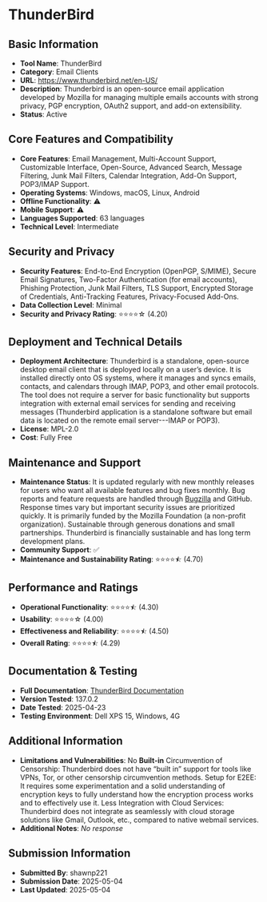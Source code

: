 # ThunderBird

## Basic Information
- **Tool Name**: ThunderBird
- **Category**: Email Clients
- **URL**: https://www.thunderbird.net/en-US/
- **Description**: Thunderbird is an open-source email application developed by Mozilla for managing multiple emails accounts with strong privacy, PGP encryption, OAuth2 support, and add-on extensibility.
- **Status**: Active

## Core Features and Compatibility
- **Core Features**: Email Management, Multi-Account Support, Customizable Interface, Open-Source, Advanced Search, Message Filtering, Junk Mail Filters, Calendar Integration, Add-On Support, POP3/IMAP Support.
- **Operating Systems**: Windows, macOS, Linux, Android
- **Offline Functionality**: ⚠️
- **Mobile Support**: ⚠️
- **Languages Supported**: 63 languages
- **Technical Level**: Intermediate

## Security and Privacy
- **Security Features**: End-to-End Encryption (OpenPGP, S/MIME), Secure Email Signatures, Two-Factor Authentication (for email accounts), Phishing Protection, Junk Mail Filters, TLS Support, Encrypted Storage of Credentials, Anti-Tracking Features, Privacy-Focused Add-Ons.
- **Data Collection Level**: Minimal
- **Security and Privacy Rating**: ⭐⭐⭐⭐☆ (4.20)

## Deployment and Technical Details
- **Deployment Architecture**: Thunderbird is a standalone, open-source desktop email client that is deployed locally on a user’s device. It is installed directly onto OS systems, where it manages and syncs emails, contacts, and calendars through IMAP, POP3, and other email protocols. The tool does not require a server for basic functionality but supports integration with external email services for sending and receiving messages (Thunderbird application is a standalone software but email data is located on the remote email server---IMAP or POP3).
- **License**: MPL-2.0
- **Cost**: Fully Free

## Maintenance and Support
- **Maintenance Status**: It is updated regularly with new monthly releases for users who want all available features and bug fixes monthly.
Bug reports and feature requests are handled through [Bugzilla](https://bugzilla.mozilla.org/) and GitHub. Response times vary but important security issues are prioritized quickly. It is primarily funded by the Mozilla Foundation (a non-profit organization). Sustainable through generous donations and small partnerships. Thunderbird is financially sustainable and has long term development plans.
- **Community Support**: ✅
- **Maintenance and Sustainability Rating**: ⭐⭐⭐⭐⯪ (4.70)

## Performance and Ratings
- **Operational Functionality**: ⭐⭐⭐⭐⯪ (4.30)
- **Usability**: ⭐⭐⭐⭐☆ (4.00)
- **Effectiveness and Reliability**: ⭐⭐⭐⭐⯪ (4.50)
- **Overall Rating**: ⭐⭐⭐⭐⯪ (4.29)

## Documentation & Testing
- **Full Documentation**: [ThunderBird Documentation](https://github.com/user-attachments/files/20026858/Thunderbird.Analysis.pdf)
- **Version Tested**: 137.0.2
- **Date Tested**: 2025-04-23
- **Testing Environment**: Dell XPS 15, Windows, 4G

## Additional Information
- **Limitations and Vulnerabilities**: No **Built-in** Circumvention of Censorship: Thunderbird does not have “built in” support for tools like VPNs, Tor, or other censorship circumvention methods. Setup for E2EE: It requires some experimentation and a solid understanding of encryption keys to fully understand how the encryption process works and to effectively use it. Less Integration with Cloud Services: Thunderbird does not integrate as seamlessly with cloud storage solutions like Gmail, Outlook, etc., compared to native webmail services.
- **Additional Notes**: _No response_

## Submission Information
- **Submitted By**: shawnp221
- **Submission Date**: 2025-05-04
- **Last Updated**: 2025-05-04
